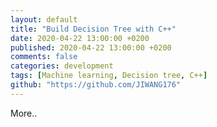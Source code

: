 ```yaml
---
layout: default
title: "Build Decision Tree with C++"
date: 2020-04-22 13:00:00 +0200
published: 2020-04-22 13:00:00 +0200
comments: false
categories: development
tags: [Machine learning, Decision tree, C++]
github: "https://github.com/JIWANG176"
---
```

More..
<!--more-->